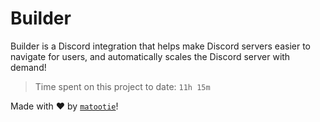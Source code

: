 # Builder

Builder is a Discord integration that helps make Discord servers easier to navigate for users, and automatically scales the Discord server with demand!

> Time spent on this project to date: `11h 15m`

Made with ❤️ by [`matootie`](https://www.matootie.com)!
